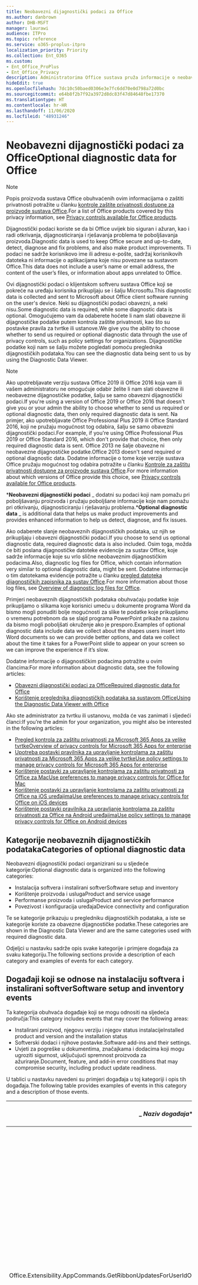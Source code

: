 ```yaml
---
title: Neobavezni dijagnostički podaci za Office
ms.author: danbrown
author: DHB-MSFT
manager: laurawi
audience: ITPro
ms.topic: reference
ms.service: o365-proplus-itpro
localization_priority: Priority
ms.collection: Ent_O365
ms.custom:
- Ent_Office_ProPlus
- Ent_Office_Privacy
description: Administratorima Office sustava pruža informacije o neobaveznim dijagnostičkim podacima u sustavu Office, uključujući primjere događaja.
hideEdit: true
ms.openlocfilehash: 7dc10c50baed0306e3e7fc6dd70e0d798a72d0bc
ms.sourcegitcommit: e64b8f2b7f92a3972d8dc83f47d84648fbe17370
ms.translationtype: HT
ms.contentlocale: hr-HR
ms.lasthandoff: 11/06/2020
ms.locfileid: "48931246"
---
```

# <a name="optional-diagnostic-data-for-office"></a><span data-ttu-id="cb920-103">Neobavezni dijagnostički podaci za Office</span><span class="sxs-lookup"><span data-stu-id="cb920-103">Optional diagnostic data for Office</span></span>

> [!NOTE]
> <span data-ttu-id="cb920-104">Popis proizvoda sustava Office obuhvaćenih ovim informacijama o zaštiti privatnosti potražite u članku [kontrole zaštite privatnosti dostupne za proizvode sustava Office](products-versions-privacy-controls.md).</span><span class="sxs-lookup"><span data-stu-id="cb920-104">For a list of Office products covered by this privacy information, see [Privacy controls available for Office products](products-versions-privacy-controls.md).</span></span>

<span data-ttu-id="cb920-105">Dijagnostički podaci koriste se da bi Office uvijek bio siguran i ažuran, kao i radi otkrivanja, dijagnosticiranja i rješavanja problema te poboljšavanja proizvoda.</span><span class="sxs-lookup"><span data-stu-id="cb920-105">Diagnostic data is used to keep Office secure and up-to-date, detect, diagnose and fix problems, and also make product improvements.</span></span> <span data-ttu-id="cb920-106">Ti podaci ne sadrže korisnikovo ime ili adresu e-pošte, sadržaj korisnikovih datoteka ni informacije o aplikacijama koje nisu povezane sa sustavom Office.</span><span class="sxs-lookup"><span data-stu-id="cb920-106">This data does not include a user’s name or email address, the content of the user’s files, or information about apps unrelated to Office.</span></span>

<span data-ttu-id="cb920-107">Ovi dijagnostički podaci o klijentskom softveru sustava Office koji se pokreće na uređaju korisnika prikupljaju se i šalju Microsoftu.</span><span class="sxs-lookup"><span data-stu-id="cb920-107">This diagnostic data is collected and sent to Microsoft about Office client software running on the user's device.</span></span> <span data-ttu-id="cb920-108">Neki su dijagnostički podaci obavezni, a neki nisu.</span><span class="sxs-lookup"><span data-stu-id="cb920-108">Some diagnostic data is required, while some diagnostic data is optional.</span></span> <span data-ttu-id="cb920-109">Omogućujemo vam da odaberete hoćete li nam slati obavezne ili dijagnostičke podatke putem kontrola zaštite privatnosti, kao što su postavke pravila za tvrtke ili ustanove.</span><span class="sxs-lookup"><span data-stu-id="cb920-109">We give you the ability to choose whether to send us required or optional diagnostic data through the use of privacy controls, such as policy settings for organizations.</span></span> <span data-ttu-id="cb920-110">Dijagnostičke podatke koji nam se šalju možete pogledati pomoću preglednika dijagnostičkih podataka.</span><span class="sxs-lookup"><span data-stu-id="cb920-110">You can see the diagnostic data being sent to us by using the Diagnostic Data Viewer.</span></span>

> [!NOTE]
> <span data-ttu-id="cb920-111">Ako upotrebljavate verziju sustava Office 2019 ili Office 2016 koja vam ili vašem administratoru ne omogućuje odabir želite li nam slati obavezne ili neobavezne dijagnostičke podatke, šalju se samo obavezni dijagnostički podaci.</span><span class="sxs-lookup"><span data-stu-id="cb920-111">If you're using a version of Office 2019 or Office 2016 that doesn't give you or your admin the ability to choose whether to send us required or optional diagnostic data, then only required diagnostic data is sent.</span></span> <span data-ttu-id="cb920-112">Na primjer, ako upotrebljavate Office Professional Plus 2019 ili Office Standard 2016, koji ne pružaju mogućnost tog odabira, šalju se samo obavezni dijagnostički podaci.</span><span class="sxs-lookup"><span data-stu-id="cb920-112">For example, if you're using Office Professional Plus 2019 or Office Standard 2016, which don't provide that choice, then only required diagnostic data is sent.</span></span> <span data-ttu-id="cb920-113">Office 2013 ne šalje obavezne ni neobavezne dijagnostičke podatke.</span><span class="sxs-lookup"><span data-stu-id="cb920-113">Office 2013 doesn't send required or optional diagnostic data.</span></span> <span data-ttu-id="cb920-114">Dodatne informacije o tome koje verzije sustava Office pružaju mogućnost tog odabira potražite u članku [Kontrole za zaštitu privatnosti dostupne za proizvode sustava Office](products-versions-privacy-controls.md).</span><span class="sxs-lookup"><span data-stu-id="cb920-114">For more information about which versions of Office provide this choice, see [Privacy controls available for Office products](products-versions-privacy-controls.md).</span></span>

<span data-ttu-id="cb920-115">\***Neobavezni dijagnostički podaci** _ dodatni su podaci koji nam pomažu pri poboljšavanju proizvoda i pružaju poboljšane informacije koje nam pomažu pri otkrivanju, dijagnosticiranju i rješavanju problema.</span><span class="sxs-lookup"><span data-stu-id="cb920-115">\***Optional diagnostic data** _ is additional data that helps us make product improvements and provides enhanced information to help us detect, diagnose, and fix issues.</span></span>

<span data-ttu-id="cb920-116">Ako odaberete slanje neobaveznih dijagnostičkih podataka, uz njih se prikupljaju i obavezni dijagnostički podaci.</span><span class="sxs-lookup"><span data-stu-id="cb920-116">If you choose to send us optional diagnostic data, required diagnostic data is also included.</span></span> <span data-ttu-id="cb920-117">Osim toga, možda će biti poslana dijagnostičke datoteke evidencije za sustav Office, koje sadrže informacije koje su vrlo slične neobaveznim dijagnostičkim podacima.</span><span class="sxs-lookup"><span data-stu-id="cb920-117">Also, diagnostic log files for Office, which contain information very similar to optional diagnostic data, might be sent.</span></span> <span data-ttu-id="cb920-118">Dodatne informacije o tim datotekama evidencije potražite u članku [pregled datoteka dijagnostičkih zapisnika za sustav Office](https://support.microsoft.com/office/fba86aac-70dc-4858-ae1f-ec2034346cdf).</span><span class="sxs-lookup"><span data-stu-id="cb920-118">For more information about those log files, see [Overview of diagnostic log files for Office](https://support.microsoft.com/office/fba86aac-70dc-4858-ae1f-ec2034346cdf).</span></span>

<span data-ttu-id="cb920-119">Primjeri neobaveznih dijagnostičkih podataka obuhvaćaju podatke koje prikupljamo o slikama koje korisnici umeću u dokumente programa Word da bismo mogli ponuditi bolje mogućnosti za slike te podatke koje prikupljamo o vremenu potrebnom da se slajd programa PowerPoint prikaže na zaslonu da bismo mogli poboljšati okruženje ako je presporo.</span><span class="sxs-lookup"><span data-stu-id="cb920-119">Examples of optional diagnostic data include data we collect about the shapes users insert into Word documents so we can provide better options, and data we collect about the time it takes for a PowerPoint slide to appear on your screen so we can improve the experience if it’s slow.</span></span>

<span data-ttu-id="cb920-120">Dodatne informacije o dijagnostičkim podacima potražite u ovim člancima:</span><span class="sxs-lookup"><span data-stu-id="cb920-120">For more information about diagnostic data, see the following articles:</span></span>

- [<span data-ttu-id="cb920-121">Obavezni dijagnostički podaci za Office</span><span class="sxs-lookup"><span data-stu-id="cb920-121">Required diagnostic data for Office</span></span>](required-diagnostic-data.md)
- [<span data-ttu-id="cb920-122">Korištenje preglednika dijagnostičkih podataka sa sustavom Office</span><span class="sxs-lookup"><span data-stu-id="cb920-122">Using the Diagnostic Data Viewer with Office</span></span>](https://support.microsoft.com/office/cf761ce9-d805-4c60-a339-4e07f3182855)

<span data-ttu-id="cb920-123">Ako ste administrator za tvrtku ili ustanovu, možda će vas zanimati i sljedeći članci:</span><span class="sxs-lookup"><span data-stu-id="cb920-123">If you’re the admin for your organization, you might also be interested in the following articles:</span></span>

- [<span data-ttu-id="cb920-124">Pregled kontrola za zaštitu privatnosti za Microsoft 365 Apps za velike tvrtke</span><span class="sxs-lookup"><span data-stu-id="cb920-124">Overview of privacy controls for Microsoft 365 Apps for enterprise</span></span>](overview-privacy-controls.md)
- [<span data-ttu-id="cb920-125">Upotreba postavki pravilnika za upravljanje kontrolama za zaštitu privatnosti za Microsoft 365 Apps za velike tvrtke</span><span class="sxs-lookup"><span data-stu-id="cb920-125">Use policy settings to manage privacy controls for Microsoft 365 Apps for enterprise</span></span>](manage-privacy-controls.md)
- [<span data-ttu-id="cb920-126">Korištenje postavki za upravljanje kontrolama za zaštitu privatnosti za Office za Mac</span><span class="sxs-lookup"><span data-stu-id="cb920-126">Use preferences to manage privacy controls for Office for Mac</span></span>](mac-privacy-preferences.md)
- [<span data-ttu-id="cb920-127">Korištenje postavki za upravljanje kontrolama za zaštitu privatnosti za Office na iOS uređajima</span><span class="sxs-lookup"><span data-stu-id="cb920-127">Use preferences to manage privacy controls for Office on iOS devices</span></span>](ios-privacy-preferences.md)
- [<span data-ttu-id="cb920-128">Korištenje postavki pravilnika za upravljanje kontrolama za zaštitu privatnosti za Office na Android uređajima</span><span class="sxs-lookup"><span data-stu-id="cb920-128">Use policy settings to manage privacy controls for Office on Android devices</span></span>](android-privacy-controls.md)

## <a name="categories-of-optional-diagnostic-data"></a><span data-ttu-id="cb920-129">Kategorije neobaveznih dijagnostičkih podataka</span><span class="sxs-lookup"><span data-stu-id="cb920-129">Categories of optional diagnostic data</span></span>

<span data-ttu-id="cb920-130">Neobavezni dijagnostički podaci organizirani su u sljedeće kategorije:</span><span class="sxs-lookup"><span data-stu-id="cb920-130">Optional diagnostic data is organized into the following categories:</span></span>

- <span data-ttu-id="cb920-131">Instalacija softvera i instalirani softver</span><span class="sxs-lookup"><span data-stu-id="cb920-131">Software setup and inventory</span></span>
- <span data-ttu-id="cb920-132">Korištenje proizvoda i usluga</span><span class="sxs-lookup"><span data-stu-id="cb920-132">Product and service usage</span></span>
- <span data-ttu-id="cb920-133">Performanse proizvoda i usluga</span><span class="sxs-lookup"><span data-stu-id="cb920-133">Product and service performance</span></span>
- <span data-ttu-id="cb920-134">Povezivost i konfiguracija uređaja</span><span class="sxs-lookup"><span data-stu-id="cb920-134">Device connectivity and configuration</span></span>

<span data-ttu-id="cb920-135">Te se kategorije prikazuju u pregledniku dijagnostičkih podataka, a iste se kategorije koriste za obavezne dijagnostičke podatke.</span><span class="sxs-lookup"><span data-stu-id="cb920-135">These categories are shown in the Diagnostic Data Viewer and are the same categories used with required diagnostic data.</span></span>

<span data-ttu-id="cb920-136">Odjeljci u nastavku sadrže opis svake kategorije i primjere događaja za svaku kategoriju.</span><span class="sxs-lookup"><span data-stu-id="cb920-136">The following sections provide a description of each category and examples of events for each category.</span></span>

## <a name="software-setup-and-inventory-events"></a><span data-ttu-id="cb920-137">Događaji koji se odnose na instalaciju softvera i instalirani softver</span><span class="sxs-lookup"><span data-stu-id="cb920-137">Software setup and inventory events</span></span>

<span data-ttu-id="cb920-138">Ta kategorija obuhvaća događaje koji se mogu odnositi na sljedeća područja:</span><span class="sxs-lookup"><span data-stu-id="cb920-138">This category includes events that may cover the following areas:</span></span>

- <span data-ttu-id="cb920-139">Instalirani proizvod, njegovu verziju i njegov status instalacije</span><span class="sxs-lookup"><span data-stu-id="cb920-139">Installed product and version and the installation status</span></span>
- <span data-ttu-id="cb920-140">Softverski dodaci i njihove postavke.</span><span class="sxs-lookup"><span data-stu-id="cb920-140">Software add-ins and their settings.</span></span>
- <span data-ttu-id="cb920-141">Uvjeti za pogreške u dokumentima, značajkama i dodacima koji mogu ugroziti sigurnost, uključujući spremnost proizvoda za ažuriranje.</span><span class="sxs-lookup"><span data-stu-id="cb920-141">Document, feature, and add-in error conditions that may compromise security, including product update readiness.</span></span>

<span data-ttu-id="cb920-142">U tablici u nastavku navedeni su primjeri događaja u toj kategoriji i opis tih događaja.</span><span class="sxs-lookup"><span data-stu-id="cb920-142">The following table provides examples of events in this category and a description of those events.</span></span>

| <span data-ttu-id="cb920-143">_ *Naziv događaja*\*</span><span class="sxs-lookup"><span data-stu-id="cb920-143">_ *Event name*\*</span></span>   | <span data-ttu-id="cb920-144">**Opis događaja**</span><span class="sxs-lookup"><span data-stu-id="cb920-144">**Event description**</span></span>  |
| ---- | ---- |
| <span data-ttu-id="cb920-145">Office.Extensibility.AppCommands.GetRibbonUpdatesForUserId</span><span class="sxs-lookup"><span data-stu-id="cb920-145">Office.Extensibility.AppCommands.GetRibbonUpdatesForUserId</span></span> | <span data-ttu-id="cb920-146">Taj događaj pokazuje ažurira li Word uspješno vrpcu u korisničkom sučelju programa Word kada korisnik promijeni identitet.</span><span class="sxs-lookup"><span data-stu-id="cb920-146">This event indicates whether Word successfully updates the Ribbon in the Word User Interface when the user changes their identity.</span></span> <span data-ttu-id="cb920-147">Taj događaj koristimo za otkrivanje pogrešne instalacije i drugih problema koji mogu utjecati na korisničko sučelje sustava Office.</span><span class="sxs-lookup"><span data-stu-id="cb920-147">We use this event to detect incorrect setup and other issues that would affect the Office user interface.</span></span> |
| <span data-ttu-id="cb920-148">Office.Extensibility.AppCommands.AppCmdInstall</span><span class="sxs-lookup"><span data-stu-id="cb920-148">Office.Extensibility.AppCommands.AppCmdInstall</span></span>   | <span data-ttu-id="cb920-149">Taj događaj nudi informacije o dodatku za Office koji je korisnik instalirao, uključujući ID aplikacije, međuverziju i verziju operacijskog sustava, uspješnost instalacije i trajanje instalacije.</span><span class="sxs-lookup"><span data-stu-id="cb920-149">This event provides information about the Office add-in that the user has installed, including app ID, operating system build and version, success of installation, and duration of install.</span></span>  |

## <a name="product-and-service-usage-events"></a><span data-ttu-id="cb920-150">Događaji koji se odnose na korištenje proizvoda i usluga</span><span class="sxs-lookup"><span data-stu-id="cb920-150">Product and service usage events</span></span>

<span data-ttu-id="cb920-151">Ta kategorija obuhvaća događaje koji se mogu odnositi na sljedeća područja:</span><span class="sxs-lookup"><span data-stu-id="cb920-151">This category includes events that may cover the following areas:</span></span>

- <span data-ttu-id="cb920-152">Uspješno funkcioniranje aplikacije.</span><span class="sxs-lookup"><span data-stu-id="cb920-152">Success of application functionality.</span></span> <span data-ttu-id="cb920-153">Ograničeno na otvaranje i zatvaranje aplikacije i dokumenata, uređivanje datoteka i zajedničko korištenje dokumenata (suradnju).</span><span class="sxs-lookup"><span data-stu-id="cb920-153">Limited to opening and closing of the application and documents, file editing, and file sharing (collaboration).</span></span>
- <span data-ttu-id="cb920-154">Utvrđivanje je li došlo do određenih događaja povezanih sa značajkama, kao što je pokretanje ili zaustavljanje, te utvrđivanje je li značajka pokrenuta.</span><span class="sxs-lookup"><span data-stu-id="cb920-154">Determination if specific feature events have occurred, such as start or stop, and if feature is running.</span></span>
- <span data-ttu-id="cb920-155">Značajke pristupačnosti u sustavu Office</span><span class="sxs-lookup"><span data-stu-id="cb920-155">Office accessibility features</span></span>

<span data-ttu-id="cb920-156">U tablici u nastavku navedeni su primjeri događaja u toj kategoriji i opis tih događaja.</span><span class="sxs-lookup"><span data-stu-id="cb920-156">The following table provides examples of events in this category and a description of those events.</span></span>

| <span data-ttu-id="cb920-157">**Naziv događaja**</span><span class="sxs-lookup"><span data-stu-id="cb920-157">**Event name**</span></span>   | <span data-ttu-id="cb920-158">**Opis događaja**</span><span class="sxs-lookup"><span data-stu-id="cb920-158">**Event description**</span></span>  |
| ------ | ------- |
| <span data-ttu-id="cb920-159">Office.Word.Commanding.Highlight</span><span class="sxs-lookup"><span data-stu-id="cb920-159">Office.Word.Commanding.Highlight</span></span>  | <span data-ttu-id="cb920-160">Taj događaj pokazuje da je Word izvršio naredbu za isticanje teksta.</span><span class="sxs-lookup"><span data-stu-id="cb920-160">This event indicates Word has executed the command to highlight text.</span></span> <span data-ttu-id="cb920-161">Taj događaj koristimo za otkrivanje pogrešaka u naredbi za označavanje teksta.</span><span class="sxs-lookup"><span data-stu-id="cb920-161">We use this event to detect errors in the text-highlight command.</span></span>  |
| <span data-ttu-id="cb920-162">Office.Translator.AddInLoaded</span><span class="sxs-lookup"><span data-stu-id="cb920-162">Office.Translator.AddInLoaded</span></span>   | <span data-ttu-id="cb920-163">Impulsni podaci koji pokazuju da je značajka prevoditelja uspješno učitana i prikazana.</span><span class="sxs-lookup"><span data-stu-id="cb920-163">A heartbeat to indicate that the translator feature has been loaded and rendered successfully.</span></span>  |
| <span data-ttu-id="cb920-164">Office.Graphics.GVizInsertShape</span><span class="sxs-lookup"><span data-stu-id="cb920-164">Office.Graphics.GVizInsertShape</span></span> |<span data-ttu-id="cb920-165">Prati uspješnost ili neuspješnost značajke umetanja slike i prijavljuje pojedinosti o vrstama umetnutih slika i njihovu izvoru.</span><span class="sxs-lookup"><span data-stu-id="cb920-165">Tracks the usage of the Insert Shape feature in Word and also reports details of types of shapes inserted and from which source.</span></span>| 
| <span data-ttu-id="cb920-166">Office.PowerPoint.PPT.Desktop.SummaryZoomInsertionRule</span><span class="sxs-lookup"><span data-stu-id="cb920-166">Office.PowerPoint.PPT.Desktop.SummaryZoomInsertionRule</span></span>   | <span data-ttu-id="cb920-167">Taj događaj utvrđuje ima li u dokumentu sekcija kada korisnik umeće skupni pregled te je li korisnik odabrao brisanje postojećih sekcija.</span><span class="sxs-lookup"><span data-stu-id="cb920-167">This event determines if there are any sections present in a document when the user is inserting Summary Zoom and if the user chooses to delete existing sections.</span></span> |
| <span data-ttu-id="cb920-168">Office.Security.SecureReaderHost.ProtectedViewValidation</span><span class="sxs-lookup"><span data-stu-id="cb920-168">Office.Security.SecureReaderHost.ProtectedViewValidation</span></span> | <span data-ttu-id="cb920-169">Prati kada je i zašto datoteka otvorena u zaštićenom prikazu.</span><span class="sxs-lookup"><span data-stu-id="cb920-169">Tracks when and why a file is opened in Protected View.</span></span> <span data-ttu-id="cb920-170">Koristi se za dijagnosticiranje stanja kada se zaštićeni prikaz nije mogao uspješno aktivirati da bi se provjerilo funkcionira li značajka ispravno.</span><span class="sxs-lookup"><span data-stu-id="cb920-170">Used to diagnose conditions where Protected View may not be correctly triggered to ensure the feature is working properly.</span></span> |

## <a name="product-and-service-performance-events"></a><span data-ttu-id="cb920-171">Događaji koji se odnose na performanse proizvoda i usluga</span><span class="sxs-lookup"><span data-stu-id="cb920-171">Product and service performance events</span></span>

<span data-ttu-id="cb920-172">Ta kategorija obuhvaća događaje koji se mogu odnositi na sljedeća područja:</span><span class="sxs-lookup"><span data-stu-id="cb920-172">This category includes events that may cover the following areas:</span></span>

- <span data-ttu-id="cb920-173">Neočekivana zatvaranja (rušenja) aplikacija i stanje aplikacije kada se to dogodi.</span><span class="sxs-lookup"><span data-stu-id="cb920-173">Unexpected application exits (crashes) and the state of the application when that happens.</span></span>
- <span data-ttu-id="cb920-174">Loše vrijeme odziva ili performanse u situacijama kao što su pokretanje aplikacije ili otvaranje datoteke.</span><span class="sxs-lookup"><span data-stu-id="cb920-174">Poor response time or performance for scenarios such as application start up or opening a file.</span></span>
- <span data-ttu-id="cb920-175">Pogreške u funkcioniranju značajke ili korisničkog okruženja.</span><span class="sxs-lookup"><span data-stu-id="cb920-175">Errors in functionality of a feature or user experience.</span></span>

<span data-ttu-id="cb920-176">U tablici u nastavku navedeni su primjeri događaja u toj kategoriji i opis tih događaja.</span><span class="sxs-lookup"><span data-stu-id="cb920-176">The following table provides examples of events in this category and a description of those events.</span></span>

| <span data-ttu-id="cb920-177">**Naziv događaja**</span><span class="sxs-lookup"><span data-stu-id="cb920-177">**Event name**</span></span>    | <span data-ttu-id="cb920-178">**Opis događaja**</span><span class="sxs-lookup"><span data-stu-id="cb920-178">**Event description**</span></span>   |
| --------------- | -------------- |
| <span data-ttu-id="cb920-179">Office.Word.Word.CoreSaveTime100ns</span><span class="sxs-lookup"><span data-stu-id="cb920-179">Office.Word.Word.CoreSaveTime100ns</span></span>     | <span data-ttu-id="cb920-180">Taj događaj bilježi performanse aktivnosti spremanja dokumenta u programu Word.</span><span class="sxs-lookup"><span data-stu-id="cb920-180">This event logs the performance of a document save activity by Word.</span></span> <span data-ttu-id="cb920-181">Taj događaj koristimo za otkrivanje pogrešaka i problema s performansama tijekom aktivnosti spremanja dokumenta u programu Word.</span><span class="sxs-lookup"><span data-stu-id="cb920-181">We use this event to detect errors and performance issues in the Word save document activity.</span></span>|
| <span data-ttu-id="cb920-182">Office.Identity.SignInForWamAccountAad</span><span class="sxs-lookup"><span data-stu-id="cb920-182">Office.Identity.SignInForWamAccountAad</span></span>  | <span data-ttu-id="cb920-183">Taj se događaj šalje kada se korisnik prijavi na račun za Azure Active Directory pomoću biblioteke upravitelja web-računa (Web Account Manager, WAM).</span><span class="sxs-lookup"><span data-stu-id="cb920-183">This event is sent when a user is signed in to an Azure Active Directory account with Web Account Manager (WAM) library.</span></span> <span data-ttu-id="cb920-184">Taj događaj šalje metapodatke kao što su AppName, AppVersion i ErrorCode ako događaj ne uspije.</span><span class="sxs-lookup"><span data-stu-id="cb920-184">This event sends metadata such as AppName, AppVersion, and ErrorCode if the event failed.</span></span> |
| <span data-ttu-id="cb920-185">Office.PowerPoint.PPT.Desktop.FileOpen.FirstSlideMasterThumbnailRenderTime</span><span class="sxs-lookup"><span data-stu-id="cb920-185">Office.PowerPoint.PPT.Desktop.FileOpen.FirstSlideMasterThumbnailRenderTime</span></span> | <span data-ttu-id="cb920-186">Taj događaj prikuplja podatke o vremenu potrebnom za prikaz minijature prve matrice slajda u programu PowerPoint.</span><span class="sxs-lookup"><span data-stu-id="cb920-186">This event collects the length of time it takes to render the first slide master thumbnail in PowerPoint.</span></span>  |
| <span data-ttu-id="cb920-187">Office.Extensibility.Diagnostics</span><span class="sxs-lookup"><span data-stu-id="cb920-187">Office.Extensibility.Diagnostics</span></span>   | <span data-ttu-id="cb920-188">Taj događaj nudi općenite dijagnostičke podatke za dodatke sustava Office, kao što su izvješća o rušenju radi otklanjanja pogrešaka.</span><span class="sxs-lookup"><span data-stu-id="cb920-188">This event provides general diagnostic information for Office add-ins, such as crash reports for debugging.</span></span>|

## <a name="device-connectivity-and-configuration-events"></a><span data-ttu-id="cb920-189">Događaji koji se odnose na povezivost i konfiguracija uređaja</span><span class="sxs-lookup"><span data-stu-id="cb920-189">Device connectivity and configuration events</span></span>

<span data-ttu-id="cb920-190">Ta kategorija obuhvaća događaje koji se mogu odnositi na sljedeća područja:</span><span class="sxs-lookup"><span data-stu-id="cb920-190">This category includes events that may cover the following areas:</span></span>

- <span data-ttu-id="cb920-191">Stanje mrežne veze i postavke uređaja, kao što je memorija.</span><span class="sxs-lookup"><span data-stu-id="cb920-191">Network connection state and device settings, such as memory.</span></span>

<span data-ttu-id="cb920-192">U tablici u nastavku navedeni su primjeri događaja u toj kategoriji i opis tih događaja.</span><span class="sxs-lookup"><span data-stu-id="cb920-192">The following table provides examples of events in this category and a description of those events.</span></span>

| <span data-ttu-id="cb920-193">**Naziv događaja**</span><span class="sxs-lookup"><span data-stu-id="cb920-193">**Event name**</span></span>                    | <span data-ttu-id="cb920-194">**Opis događaja**</span><span class="sxs-lookup"><span data-stu-id="cb920-194">**Event description**</span></span>                                                                                                                                                     |
| ------ | ----- |
| <span data-ttu-id="cb920-195">Office.Graphics.ArtViewValidate</span><span class="sxs-lookup"><span data-stu-id="cb920-195">Office.Graphics.ArtViewValidate</span></span> | <span data-ttu-id="cb920-196">Taj događaj bilježi provjeru valjanosti rezultata prikaza grafike koji podržava grafičko korisničko sučelje.</span><span class="sxs-lookup"><span data-stu-id="cb920-196">This event logs validation the results of Graphics View that supports Graphics User Interface.</span></span> <span data-ttu-id="cb920-197">Taj događaj koristimo za prikupljanje podataka o korištenju i pogreškama o prikazu grafike.</span><span class="sxs-lookup"><span data-stu-id="cb920-197">We use the event to collect usage and error data about graphics rendering.</span></span> |
| <span data-ttu-id="cb920-198">Office.Graphics.ARCExceptionScope</span><span class="sxs-lookup"><span data-stu-id="cb920-198">Office.Graphics.ARCExceptionScope</span></span> | <span data-ttu-id="cb920-199">Taj događaj prati pogreške u prikazu modula za prikaz.</span><span class="sxs-lookup"><span data-stu-id="cb920-199">This event tracks rendering failures coming from the rendering engine.</span></span> |
| <span data-ttu-id="cb920-200">Office.Extensibility.ODPLatency</span><span class="sxs-lookup"><span data-stu-id="cb920-200">Office.Extensibility.ODPLatency</span></span>   | <span data-ttu-id="cb920-201">Taj događaj pruža informacije o korisnikovoj mrežnoj vezi i brzini.</span><span class="sxs-lookup"><span data-stu-id="cb920-201">This event provides information about the user’s network connection and speed.</span></span>     |
